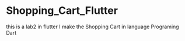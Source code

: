# Shopping_Cart_Flutter
this is a lab2 in flutter I make the Shopping Cart in language Programing Dart
